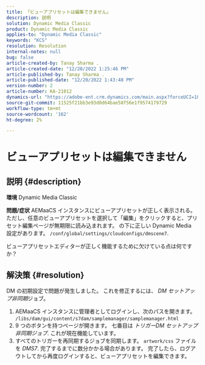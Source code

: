 ```yaml
---
title: 「ビューアプリセットは編集できません」
description: 説明
solution: Dynamic Media Classic
product: Dynamic Media Classic
applies-to: "Dynamic Media Classic"
keywords: "KCS"
resolution: Resolution
internal-notes: null
bug: false
article-created-by: Tanay Sharma .
article-created-date: "12/20/2022 1:25:46 PM"
article-published-by: Tanay Sharma .
article-published-date: "12/20/2022 1:43:48 PM"
version-number: 2
article-number: KA-21012
dynamics-url: "https://adobe-ent.crm.dynamics.com/main.aspx?forceUCI=1&pagetype=entityrecord&etn=knowledgearticle&id=9da4f4ca-6980-ed11-81ac-6045bd006239"
source-git-commit: 11525f21bb3e93d0d64bae58f56e1f9574179729
workflow-type: tm+mt
source-wordcount: '162'
ht-degree: 2%

---
```


# ビューアプリセットは編集できません

## 説明 {#description}

<b>環境</b>
Dynamic Media Classic


<b>問題/症状</b>
AEMaaCS インスタンスにビューアプリセットが正しく表示される。
ただし、任意のビューアプリセットを選択して「編集」をクリックすると、プリセット編集ページが無期限に読み込まれます。
の下に正しい Dynamic Media 設定があります。 `/conf/global/settings/cloudconfigs/dmscene7`.

ビューアプリセットエディターが正しく機能するために欠けている点は何ですか？


## 解決策 {#resolution}


DM の初期設定で問題が発生しました。 これを修正するには、 *DM セットアップ非同期*&#x200B;ジョブ。

1. AEMaaCS インスタンスに管理者としてログインし、次のパスを開きます。 `/libs/dam/gui/content/s7dam/samplemanager/samplemanager.html`
2. 9 つのボタンを持つページが開きます。 七番目は *トリガーDM セットアップ非同期ジョブ*. これが現在機能しています。
3. すべてのトリガーを再同期するジョブを同期します。 `artwork/css` ファイルを *DMS7*. 完了するまでに数分かかる場合があります。 完了したら、ログアウトしてから再度ログインすると、ビューアプリセットを編集できます。

